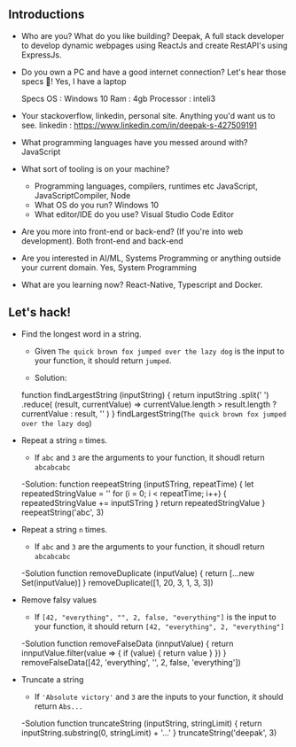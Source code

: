 ## Introductions
- Who are you? What do you like building?
    Deepak, A full stack developer to develop dynamic webpages using ReactJs and create RestAPI's using ExpressJs.

- Do you own a PC and have a good internet connection? Let's hear those specs 💪!
    Yes, I have a laptop

    Specs
    OS : Windows 10
    Ram : 4gb
    Processor : inteli3

- Your stackoverflow, linkedin, personal site. Anything you'd want us to see.
    linkedin : https://www.linkedin.com/in/deepak-s-427509191

- What programming languages have you messed around with?
    JavaScript

- What sort of tooling is on your machine?
  - Programming languages, compilers, runtimes etc
       JavaScript, JavaScriptCompiler, Node
  - What OS do you run?
       Windows 10
  - What editor/IDE do you use?
       Visual Studio Code Editor

- Are you more into front-end or back-end? (If you're into web development).
    Both front-end and back-end

- Are you interested in AI/ML, Systems Programming or anything outside your current domain.
    Yes, System Programming

- What are you learning now?
    React-Native, Typescript and Docker.  

## Let's hack!
- Find the longest word in a string.
  - Given `The quick brown fox jumped over the lazy dog` is the input to your function, it should return `jumped`.

  - Solution:

  function findLargestString (inputString) {
    return inputString
     .split(' ')
     .reduce(
     (result, currentValue) =>
     currentValue.length > result.length ? currentValue : result,
     ''
    )
  }
  findLargestString(`The quick brown fox jumped over the lazy dog`)

- Repeat a string `n` times.
  - If `abc` and `3` are the arguments to your function, it shoudl return `abcabcabc`

  -Solution:
  function reepeatString (inputSTring, repeatTime) {
    let repeatedStringValue = ''
    for (i = 0; i < repeatTime; i++) {
      repeatedStringValue += inputSTring
    }
    return repeatedStringValue
  }
  reepeatString('abc', 3)

- Repeat a string `n` times.
  - If `abc` and `3` are the arguments to your function, it shoudl return `abcabcabc`
   
  -Solution
  function removeDuplicate (inputValue) {
    return [...new Set(inputValue)]
  }
  removeDuplicate([1, 20, 3, 1, 3, 3])

- Remove falsy values
  - If `[42, "everything", "", 2, false, "everything"]` is the input to your function, it should return `[42, "everything", 2, "everything"]`

  -Solution
  function removeFalseData (innputValue) {
     return innputValue.filter(value => {
      if (value) {
       return value
      }
   })
  }
  removeFalseData([42, 'everything', '', 2, false, 'everything'])

- Truncate a string 
  - If `'Absolute victory'` and `3` are the inputs to your function, it should return `Abs...`

  -Solution
  function truncateString (inputString, stringLimit) {
    return inputString.substring(0, stringLimit) + '...'
  }
  truncateString('deepak', 3)

